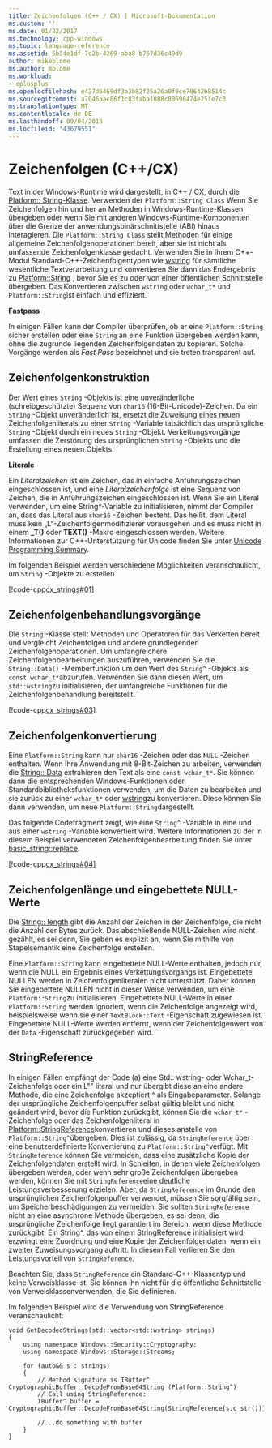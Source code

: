 ```yaml
---
title: Zeichenfolgen (C++ / CX) | Microsoft-Dokumentation
ms.custom: ''
ms.date: 01/22/2017
ms.technology: cpp-windows
ms.topic: language-reference
ms.assetid: 5b34e1df-7c2b-4269-aba8-b767d36c49d9
author: mikeblome
ms.author: mblome
ms.workload:
- cplusplus
ms.openlocfilehash: e427d6469df3a3b82f25a26a0f9ce70642b8514c
ms.sourcegitcommit: a7046aac86f1c83faba1088c80698474e25fe7c3
ms.translationtype: MT
ms.contentlocale: de-DE
ms.lasthandoff: 09/04/2018
ms.locfileid: "43679551"
---
```

# <a name="strings-ccx"></a>Zeichenfolgen (C++/CX)
Text in der Windows-Runtime wird dargestellt, in C++ / CX, durch die [Platform:: String-Klasse](../cppcx/platform-string-class.md). Verwenden der `Platform::String Class` Wenn Sie Zeichenfolgen hin und her an Methoden in Windows-Runtime-Klassen übergeben oder wenn Sie mit anderen Windows-Runtime-Komponenten über die Grenze der anwendungsbinärschnittstelle (ABI) hinaus interagieren. Die `Platform::String Class` stellt Methoden für einige allgemeine Zeichenfolgenoperationen bereit, aber sie ist nicht als umfassende Zeichenfolgenklasse gedacht. Verwenden Sie in Ihrem C++-Modul Standard-C++-Zeichenfolgentypen wie [wstring](../standard-library/basic-string-class.md) für sämtliche wesentliche Textverarbeitung und konvertieren Sie dann das Endergebnis zu [Platform::String](../cppcx/platform-string-class.md) , bevor Sie es zu oder von einer öffentlichen Schnittstelle übergeben. Das Konvertieren zwischen `wstring` oder `wchar_t*` und `Platform::String`ist einfach und effizient.  
  
 **Fastpass**  
  
 In einigen Fällen kann der Compiler überprüfen, ob er eine `Platform::String` sicher erstellen oder eine `String` an eine Funktion übergeben werden kann, ohne die zugrunde liegenden Zeichenfolgendaten zu kopieren. Solche Vorgänge werden als *Fast Pass* bezeichnet und sie treten transparent auf.  
  
## <a name="string-construction"></a>Zeichenfolgenkonstruktion  
 Der Wert eines `String` -Objekts ist eine unveränderliche (schreibgeschützte) Sequenz von `char16` (16-Bit-Unicode)-Zeichen. Da ein `String` -Objekt unveränderlich ist, ersetzt die Zuweisung eines neuen Zeichenfolgenliterals zu einer `String` -Variable tatsächlich das ursprüngliche `String` -Objekt durch ein neues `String` -Objekt. Verkettungsvorgänge umfassen die Zerstörung des ursprünglichen `String` -Objekts und die Erstellung eines neuen Objekts.  
  
 **Literale**  
  
 Ein *Literalzeichen* ist ein Zeichen, das in einfache Anführungszeichen eingeschlossen ist, und eine *Literalzeichenfolge* ist eine Sequenz von Zeichen, die in Anführungszeichen eingeschlossen ist. Wenn Sie ein Literal verwenden, um eine String^-Variable zu initialisieren, nimmt der Compiler an, dass das Literal aus `char16` -Zeichen besteht. Das heißt, dem Literal muss kein „L“-Zeichenfolgenmodifizierer vorausgehen und es muss nicht in einem **_T()** oder **TEXT()** -Makro eingeschlossen werden. Weitere Informationen zur C++-Unterstützung für Unicode finden Sie unter [Unicode Programming Summary](../text/unicode-programming-summary.md).  
  
 Im folgenden Beispiel werden verschiedene Möglichkeiten veranschaulicht, um `String` -Objekte zu erstellen.  
  
 [!code-cpp[cx_strings#01](../cppcx/codesnippet/CPP/cppcx_strings/class1.cpp#01)]  
  
## <a name="string-handling-operations"></a>Zeichenfolgenbehandlungsvorgänge  
 Die `String` -Klasse stellt Methoden und Operatoren für das Verketten bereit und vergleicht Zeichenfolgen und andere grundlegender Zeichenfolgenoperationen. Um umfangreichere Zeichenfolgenbearbeitungen auszuführen, verwenden Sie die `String::Data()` -Memberfunktion um den Wert des `String^` -Objekts als `const wchar_t*`abzurufen. Verwenden Sie dann diesen Wert, um `std::wstring`zu initialisieren, der umfangreiche Funktionen für die Zeichenfolgenbehandlung bereitstellt.  
  
 [!code-cpp[cx_strings#03](../cppcx/codesnippet/CPP/cppcx_strings/class1.cpp#03)]  
  
## <a name="string-conversions"></a>Zeichenfolgenkonvertierung  
 Eine `Platform::String` kann nur `char16` -Zeichen oder das `NULL` -Zeichen enthalten. Wenn Ihre Anwendung mit 8-Bit-Zeichen zu arbeiten, verwenden die [String:: Data](../cppcx/platform-string-class.md#data) extrahieren den Text als eine `const wchar_t*`. Sie können dann die entsprechenden Windows-Funktionen oder Standardbibliotheksfunktionen verwenden, um die Daten zu bearbeiten und sie zurück zu einer `wchar_t*` oder [wstring](../standard-library/basic-string-class.md)zu konvertieren. Diese können Sie dann verwenden, um neue `Platform::String`dargestellt.  
  
 Das folgende Codefragment zeigt, wie eine `String^` -Variable in eine und aus einer `wstring` -Variable konvertiert wird. Weitere Informationen zu der in diesem Beispiel verwendeten Zeichenfolgenbearbeitung finden Sie unter [basic_string::replace](../standard-library/basic-string-class.md#replace).  
  
 [!code-cpp[cx_strings#04](../cppcx/codesnippet/CPP/cppcx_strings/class1.cpp#04)]  
  
## <a name="string-length-and-embedded-null-values"></a>Zeichenfolgenlänge und eingebettete NULL-Werte  
 Die [String:: length](../cppcx/platform-string-class.md#length) gibt die Anzahl der Zeichen in der Zeichenfolge, die nicht die Anzahl der Bytes zurück. Das abschließende NULL-Zeichen wird nicht gezählt, es sei denn, Sie geben es explizit an, wenn Sie mithilfe von Stapelsemantik eine Zeichenfolge erstellen.  
  
 Eine `Platform::String` kann eingebettete NULL-Werte enthalten, jedoch nur, wenn die NULL ein Ergebnis eines Verkettungsvorgangs ist. Eingebettete NULLEN werden in Zeichenfolgenliteralen nicht unterstützt. Daher können Sie eingebettete NULLEN nicht in dieser Weise verwenden, um eine `Platform::String`zu initialisieren. Eingebettete NULL-Werte in einer `Platform::String` werden ignoriert, wenn die Zeichenfolge angezeigt wird, beispielsweise wenn sie einer `TextBlock::Text` -Eigenschaft zugewiesen ist. Eingebettete NULL-Werte werden entfernt, wenn der Zeichenfolgenwert von der `Data` -Eigenschaft zurückgegeben wird.  
  
## <a name="stringreference"></a>StringReference  
 In einigen Fällen empfängt der Code (a) eine Std:: wstring- oder Wchar_t-Zeichenfolge oder ein L"" literal und nur übergibt diese an eine andere Methode, die eine Zeichenfolge akzeptiert ^ als Eingabeparameter. Solange der ursprüngliche Zeichenfolgenpuffer selbst gültig bleibt und nicht geändert wird, bevor die Funktion zurückgibt, können Sie die `wchar_t*` -Zeichenfolge oder das Zeichenfolgenliteral in [Platform::StringReference](../cppcx/platform-stringreference-class.md)konvertieren und dieses anstelle von `Platform::String^`übergeben. Dies ist zulässig, da `StringReference` über eine benutzerdefinierte Konvertierung zu `Platform::String^`verfügt. Mit `StringReference` können Sie vermeiden, dass eine zusätzliche Kopie der Zeichenfolgendaten erstellt wird. In Schleifen, in denen viele Zeichenfolgen übergeben werden, oder wenn sehr große Zeichenfolgen übergeben werden, können Sie mit `StringReference`eine deutliche Leistungsverbesserung erzielen. Aber, da `StringReference` im Grunde den ursprünglichen Zeichenfolgenpuffer verwendet, müssen Sie sorgfältig sein, um Speicherbeschädigungen zu vermeiden. Sie sollten `StringReference` nicht an eine asynchrone Methode übergeben, es sei denn, die ursprüngliche Zeichenfolge liegt garantiert im Bereich, wenn diese Methode zurückgibt. Ein String^, das von einem StringReference initialisiert wird, erzwingt eine Zuordnung und eine Kopie der Zeichenfolgendaten, wenn ein zweiter Zuweisungsvorgang auftritt. In diesem Fall verlieren Sie den Leistungsvorteil von `StringReference`.  
  
 Beachten Sie, dass `StringReference` ein Standard-C++-Klassentyp und keine Verweisklasse ist. Sie können ihn nicht für die öffentliche Schnittstelle von Verweisklassenverwenden, die Sie definieren.  
  
 Im folgenden Beispiel wird die Verwendung von StringReference veranschaulicht:  
  
```  
void GetDecodedStrings(std::vector<std::wstring> strings)  
{  
    using namespace Windows::Security::Cryptography;  
    using namespace Windows::Storage::Streams;  
  
    for (auto&& s : strings)  
    {  
        // Method signature is IBuffer^ CryptographicBuffer::DecodeFromBase64String (Platform::String^)  
        // Call using StringReference:  
        IBuffer^ buffer = CryptographicBuffer::DecodeFromBase64String(StringReference(s.c_str()));  
  
        //...do something with buffer  
    }  
}  
```  
  
